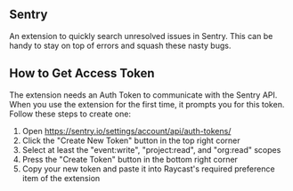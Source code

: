 ## Sentry

An extension to quickly search unresolved issues in Sentry. This can be handy to stay on top of errors and squash these nasty bugs.

## How to Get Access Token

The extension needs an Auth Token to communicate with the Sentry API. When you use the extension for the first time, it prompts you for this token. Follow these steps to create one:

1. Open https://sentry.io/settings/account/api/auth-tokens/
2. Click the "Create New Token" button in the top right corner
3. Select at least the "event:write", "project:read", and "org:read" scopes
4. Press the "Create Token" button in the bottom right corner
5. Copy your new token and paste it into Raycast's required preference item of the extension
